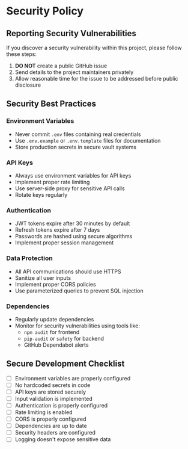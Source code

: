 # Security Policy

## Reporting Security Vulnerabilities

If you discover a security vulnerability within this project, please follow these steps:

1. **DO NOT** create a public GitHub issue
2. Send details to the project maintainers privately
3. Allow reasonable time for the issue to be addressed before public disclosure

## Security Best Practices

### Environment Variables
- Never commit `.env` files containing real credentials
- Use `.env.example` or `.env.template` files for documentation
- Store production secrets in secure vault systems

### API Keys
- Always use environment variables for API keys
- Implement proper rate limiting
- Use server-side proxy for sensitive API calls
- Rotate keys regularly

### Authentication
- JWT tokens expire after 30 minutes by default
- Refresh tokens expire after 7 days
- Passwords are hashed using secure algorithms
- Implement proper session management

### Data Protection
- All API communications should use HTTPS
- Sanitize all user inputs
- Implement proper CORS policies
- Use parameterized queries to prevent SQL injection

### Dependencies
- Regularly update dependencies
- Monitor for security vulnerabilities using tools like:
  - `npm audit` for frontend
  - `pip-audit` or `safety` for backend
  - GitHub Dependabot alerts

## Secure Development Checklist

- [ ] Environment variables are properly configured
- [ ] No hardcoded secrets in code
- [ ] API keys are stored securely
- [ ] Input validation is implemented
- [ ] Authentication is properly configured
- [ ] Rate limiting is enabled
- [ ] CORS is properly configured
- [ ] Dependencies are up to date
- [ ] Security headers are configured
- [ ] Logging doesn't expose sensitive data